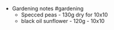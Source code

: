- Gardening notes #gardening
	- Specced peas - 130g dry for 10x10
	- black oil sunflower - 120g - 10x10